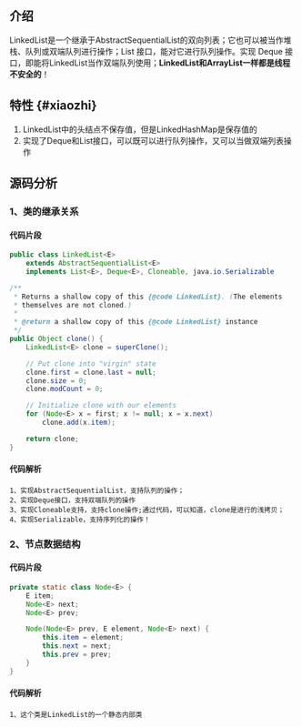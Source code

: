 ## 介绍

LinkedList是一个继承于AbstractSequentialList的双向列表；它也可以被当作堆栈、队列或双端队列进行操作；List 接口，能对它进行队列操作。实现 Deque 接口，即能将LinkedList当作双端队列使用；**LinkedList和ArrayList一样都是线程不安全的**！

## 特性 {#xiaozhi}

1. LinkedList中的头结点不保存值，但是LinkedHashMap是保存值的
2. 实现了Deque和List接口，可以既可以进行队列操作，又可以当做双端列表操作

## 源码分析

### 1、类的继承关系

#### 代码片段

```java
public class LinkedList<E>
    extends AbstractSequentialList<E>
    implements List<E>, Deque<E>, Cloneable, java.io.Serializable
```

```java
/**
 * Returns a shallow copy of this {@code LinkedList}. (The elements
 * themselves are not cloned.)
 *
 * @return a shallow copy of this {@code LinkedList} instance
 */
public Object clone() {
    LinkedList<E> clone = superClone();

    // Put clone into "virgin" state
    clone.first = clone.last = null;
    clone.size = 0;
    clone.modCount = 0;

    // Initialize clone with our elements
    for (Node<E> x = first; x != null; x = x.next)
        clone.add(x.item);

    return clone;
}
```

#### 代码解析

```auto
1、实现AbstractSequentialList，支持队列的操作；
2、实现Deque接口，支持双端队列的操作
3、实现Cloneable支持，支持clone操作;通过代码，可以知道，clone是进行的浅拷贝；
4、实现Serializable，支持序列化的操作！
```

### 2、节点数据结构

#### 代码片段

```java
private static class Node<E> {
    E item;
    Node<E> next;
    Node<E> prev;

    Node(Node<E> prev, E element, Node<E> next) {
        this.item = element;
        this.next = next;
        this.prev = prev;
    }
}
```

#### 代码解析

```auto
1、这个类是LinkedList的一个静态内部类
```



